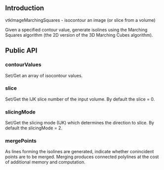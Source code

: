## Introduction

vtkImageMarchingSquares - isocontour an image (or slice from a volume)

Given a specified contour value, generate isolines using the
Marching Squares algorithm (the 2D version of the 3D Marching Cubes
algorithm).

## Public API

### contourValues

Set/Get an array of isocontour values.

### slice

Set/Get the IJK slice number of the input volume. By default the
slice = 0.

### slicingMode

Set/Get the slicing mode (IJK) which determines the direction to slice. By
default the slicingMode = 2.

### mergePoints

As lines forming the isolines are generated, indicate whether
conincident points are to be merged. Merging produces connected polylines
at the cost of additional memory and computation.
